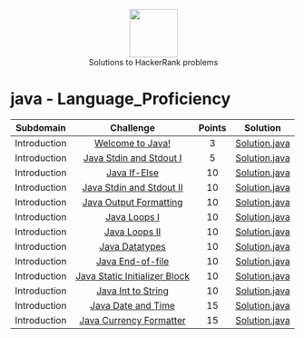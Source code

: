 <p align="center">
    <a href="https://www.hackerrank.com/peti8cm">
        <img height=85 src="https://d3keuzeb2crhkn.cloudfront.net/hackerrank/assets/styleguide/logo_wordmark-f5c5eb61ab0a154c3ed9eda24d0b9e31.svg">
    </a>
    <br>Solutions to HackerRank problems
</p>


# java - Language_Proficiency

|          Subdomain          |                                                         Challenge                                                        | Points |                                                                                         Solution                                                                                        |
|:---------------------------:|:------------------------------------------------------------------------------------------------------------------------:|:------:|:---------------------------------------------------------------------------------------------------------------------------------------------------------------------------------------:|
|         Introduction        | [Welcome to Java!](https://www.hackerrank.com/challenges/welcome-to-java/problem)                                 |    3   | [Solution.java](https://github.com/peti8/HackerRank_solutions-Java_-_Language_Proficiency/tree/master/Java_-_Language_Proficiency/Introduction/Welcome_to_Java/Solution.java)          |
|         Introduction        | [Java Stdin and Stdout I](https://www.hackerrank.com/challenges/java-stdin-and-stdout-1)                                 |    5   | [Solution.java](https://github.com/peti8/HackerRank_solutions-Java_-_Language_Proficiency/tree/master/Java_-_Language_Proficiency/Introduction/Java_Stdin_and_Stdout_I/Solution.java)                |
|     Introduction        | [Java If-Else](https://www.hackerrank.com/challenges/java-if-else)                                                       |   10   | [Solution.java](https://github.com/peti8/HackerRank_solutions-Java_-_Language_Proficiency/tree/master/Java_-_Language_Proficiency/Introduction/Java_if_else/Solution.java)                          |
|      Introduction        | [Java Stdin and Stdout II](https://www.hackerrank.com/challenges/java-stdin-stdout)                                      |   10   | [Solution.java](https://github.com/peti8/HackerRank_solutions-Java_-_Language_Proficiency/tree/master/Java_-_Language_Proficiency/Introduction/Java_Stdin_and_Stdout_II/Solution.java)              |
|      Introduction        | [Java Output Formatting](https://www.hackerrank.com/challenges/java-output-formatting/problem)                           |   10   | [Solution.java](https://github.com/peti8/HackerRank_solutions-Java_-_Language_Proficiency/tree/master/Java_-_Language_Proficiency/Introduction/Java_Output_Formatting/Solution.java)              |
|        Introduction        | [Java Loops I](https://www.hackerrank.com/challenges/java-loops-i)                                                       |   10   | [Solution.java](https://github.com/peti8/HackerRank_solutions-Java_-_Language_Proficiency/tree/master/Java_-_Language_Proficiency/Introduction/Java_loops_I/Solution.java)                       |
|         Introduction        | [Java Loops II](https://www.hackerrank.com/challenges/java-loops)                                                        |   10   | [Solution.java](https://github.com/peti8/HackerRank_solutions-Java_-_Language_Proficiency/tree/master/Java_-_Language_Proficiency/Introduction/Java_Loops_II/Solution.java)          |
|         Introduction        | [Java Datatypes](https://www.hackerrank.com/challenges/java-datatypes)                                                   |   10   | [Solution.java](https://github.com/peti8/HackerRank_solutions-Java_-_Language_Proficiency/tree/master/Java_-_Language_Proficiency/Introduction/Java_Datatypes/Solution.java)          |
|         Introduction        | [Java End-of-file](https://www.hackerrank.com/challenges/java-end-of-file/problem)                                        |   10   | [Solution.java](https://github.com/peti8/HackerRank_solutions-Java_-_Language_Proficiency/tree/master/Java_-_Language_Proficiency/Introduction/Java_End_of_file/Solution.java)                |
|         Introduction        | [Java Static Initializer Block](https://www.hackerrank.com/challenges/java-static-initializer-block/problem)             |   10   | [Solution.java](https://github.com/peti8/HackerRank_solutions-Java_-_Language_Proficiency/tree/master/Java_-_Language_Proficiency/Introduction/Java_Static_Initializer_Block/Solution.java)    |
|         Introduction        | [Java Int to String](https://www.hackerrank.com/challenges/java-int-to-string/problem)                                   |   10   | [Solution.java](https://github.com/peti8/HackerRank_solutions-Java_-_Language_Proficiency/tree/master/Java_-_Language_Proficiency/Introduction/Java_Int_to_String/Solution.java)        |
|         Introduction        | [Java Date and Time](https://www.hackerrank.com/challenges/java-date-and-time/problem)                                   |   15   | [Solution.java](https://github.com/peti8/HackerRank_solutions-Java_-_Language_Proficiency/tree/master/Java_-_Language_Proficiency/Introduction/Java_Date_and_Time/Solution.java)      |
|         Introduction        | [Java Currency Formatter](https://www.hackerrank.com/challenges/java-currency-formatter/problem)                         |   15   | [Solution.java](https://github.com/peti8/HackerRank_solutions-Java_-_Language_Proficiency/tree/master/Java_-_Language_Proficiency/Introduction/Java_Currency_Formatter/Solution.java)                          
